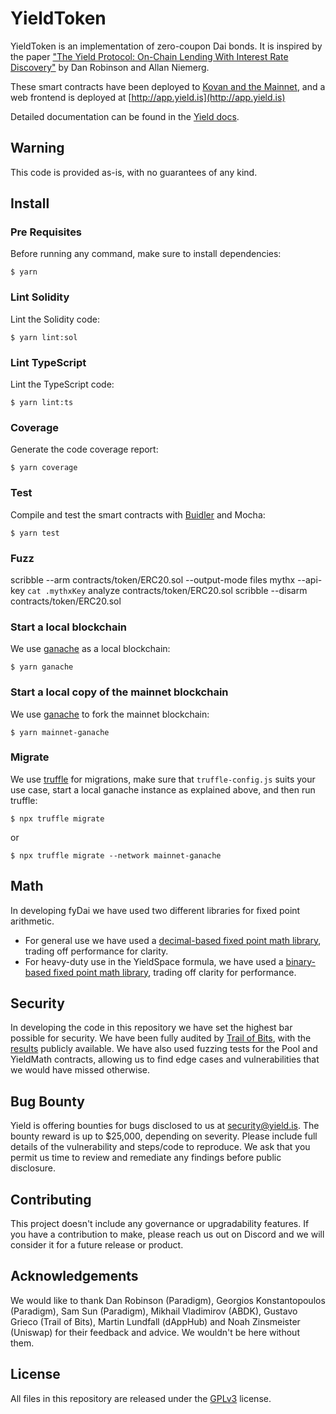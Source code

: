 # YieldToken
YieldToken is an implementation of zero-coupon Dai bonds. It is inspired by the paper ["The Yield Protocol: On-Chain Lending With
Interest Rate Discovery"](https://yield.is/Yield.pdf) by Dan Robinson and Allan Niemerg.

These smart contracts have been deployed to [Kovan and the Mainnet](http://docs.yield.is), and a web frontend is deployed at [http://app.yield.is](http://app.yield.is)

Detailed documentation can be found in the [Yield docs](http://docs.yield.is).

## Warning
This code is provided as-is, with no guarantees of any kind.

## Install


### Pre Requisites
Before running any command, make sure to install dependencies:

```
$ yarn
```

### Lint Solidity
Lint the Solidity code:

```
$ yarn lint:sol
```

### Lint TypeScript
Lint the TypeScript code:

```
$ yarn lint:ts
```

### Coverage
Generate the code coverage report:

```
$ yarn coverage
```

### Test
Compile and test the smart contracts with [Buidler](https://buidler.dev/) and Mocha:

```
$ yarn test
```

### Fuzz
scribble --arm contracts/token/ERC20.sol --output-mode files
mythx --api-key `cat .mythxKey` analyze contracts/token/ERC20.sol
scribble --disarm contracts/token/ERC20.sol

### Start a local blockchain
We use [ganache](https://www.trufflesuite.com/ganache) as a local blockchain:

```
$ yarn ganache
```

### Start a local copy of the mainnet blockchain
We use [ganache](https://www.trufflesuite.com/ganache) to fork the mainnet blockchain:

```
$ yarn mainnet-ganache
```

### Migrate
We use [truffle](https://www.trufflesuite.com/) for migrations, make sure that `truffle-config.js` suits your use case, start a local ganache instance as explained above, and then run truffle:

```
$ npx truffle migrate
```

or

```
$ npx truffle migrate --network mainnet-ganache
```

## Math
In developing fyDai we have used two different libraries for fixed point arithmetic.
 - For general use we have used a [decimal-based fixed point math library](https://github.com/yieldprotocol/fyDai/blob/master/contracts/helpers/DecimalMath.sol), trading off performance for clarity.
 - For heavy-duty use in the YieldSpace formula, we have used a [binary-based fixed point math library](https://github.com/yieldprotocol/fyDai/blob/master/contracts/pool/YieldMath.sol), trading off clarity for performance.

## Security
In developing the code in this repository we have set the highest bar possible for security. We have been fully audited by [Trail of Bits](https://www.trailofbits.com/), with the [results](https://github.com/trailofbits/publications/blob/master/reviews/YieldProtocol.pdf) publicly available. We have also used fuzzing tests for the Pool and YieldMath contracts, allowing us to find edge cases and vulnerabilities that we would have missed otherwise.

## Bug Bounty
Yield is offering bounties for bugs disclosed to us at [security@yield.is](mailto:security@yield.is). The bounty reward is up to $25,000, depending on severity. Please include full details of the vulnerability and steps/code to reproduce. We ask that you permit us time to review and remediate any findings before public disclosure.

## Contributing
This project doesn't include any governance or upgradability features. If you have a contribution to make, please reach us out on Discord and we will consider it for a future release or product.

## Acknowledgements
We would like to thank Dan Robinson (Paradigm), Georgios Konstantopoulos (Paradigm), Sam Sun (Paradigm), Mikhail Vladimirov (ABDK), Gustavo Grieco (Trail of Bits), Martin Lundfall (dAppHub) and Noah Zinsmeister (Uniswap) for their feedback and advice. We wouldn't be here without them.

## License
All files in this repository are released under the [GPLv3](https://github.com/yieldprotocol/fyDai/blob/master/LICENSE.md) license.
